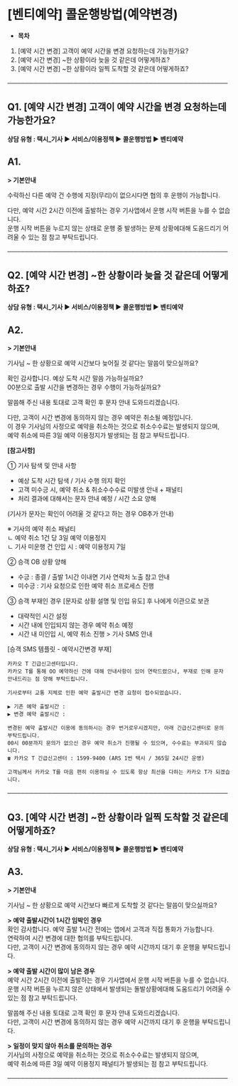 # [벤티예약] 콜운행방법(예약변경)

* **목차**

1. [예약 시간 변경] 고객이 예약 시간을 변경 요청하는데 가능한가요?
2. [예약 시간 변경] ~한 상황이라 늦을 것 같은데 어떻게하죠?
3. [예약 시간 변경] ~한 상황이라 일찍 도착할 것 같은데 어떻게하죠?

──────────────────────────────────────────────────

**Q1. [예약 시간 변경] 고객이 예약 시간을 변경 요청하는데 가능한가요?**
---------------------------------------------

**상담 유형 : 택시\_기사 **▶** 서비스/이용정책 **▶** 콜운행방법 **▶** **벤티예약****

**A1.**
-------

**> 기본안내**

수락하신 다른 예약 건 수행에 지장(무리)이 없으시다면 협의 후 운행이 가능합니다.

다만, 예약 시간 2시간 이전에 출발하는 경우 기사앱에서 운행 시작 버튼을 누를 수 없습니다.  
운행 시작 버튼을 누르지 않는 상태로 운행 중 발생하는 문제 상황에대해 도움드리기 어려울 수 있는 점 참고 부탁드립니다.

──────────────────────────────────────────────────

**Q2. [예약 시간 변경] ~한 상황이라 늦을 것 같은데 어떻게하죠?**
------------------------------------------

**상담 유형 : 택시\_기사 **▶** 서비스/이용정책 **▶** 콜운행방법 **▶** **벤티예약****

**A2.**
-------

**> 기본안내**

기사님 ~ 한 상황으로 예약 시간보다 늦어질 것 같다는 말씀이 맞으실까요?

확인 감사합니다. 예상 도착 시간 말씀 가능하실까요?   
00분으로 출발 시간을 변경하는 경우 수행이 가능하실까요?

말씀해 주신 내용 토대로 고객 확인 후 문자 안내 도와드리겠습니다.

다만, 고객이 시간 변경에 동의하지 않는 경우 예약은 취소될 예정입니다.   
이 경우 기사님의 사정으로 예약을 취소하는 것으로 취소수수료는 발생되지 않으며,   
예약 취소에 따른 3일 예약 이용정지가 발생되는 점 참고 부탁드립니다.

**[참고사항]**

① 기사 탐색 및 안내 사항

* 예상 도착 시간 탐색 / 기사 수행 의지 확인
* 고객 미수긍 시, 예약 취소 & 취소수수수료 미발생 안내 + 패널티
* 처리 결과에 대해서는 문자 안내 예정 / 시간 소요 양해

(기사가 문자는 확인이 어려울 것 같다고 하는 경우 OB추가 안내)

※ 기사의 예약 취소 패널티  
ㄴ 예약 취소 1건 당 3일 예약 이용정지   
ㄴ 기사 미운행 건 인입 시 : 예약 이용정지 7일

② 승객 OB 상황 양해

* 수긍 : 종결 / 출발 1시간 이내면 기사 연락처 노출 참고 안내
* 미수긍 : 기사 요청으로 인한 예약 취소 프로세스 진행

③ 승객 부재인 경우 [문자로 상황 설명 및 인입 유도] 후 나에게 이관으로 보관

* 대략적인 시간 설정
* 시간 내에 인입되지 않는 경우 예약 취소 예정
* 시간 내 미인입 시, 예약 취소 진행 > 기사 SMS 안내

[승객 SMS 템플릿 - 예약시간변경 부재]

```
카카오 T 긴급신고센터입니다.   
카카오 T를 통해 OO 예약하신 건에 대해 안내사항이 있어 연락드렸으나, 부재로 인해 문자 안내드리는 점 양해 부탁드립니다.  
  
기사로부터 교통 지체로 인한 예약 출발시간 변경 요청이 접수되었습니다.  
  
▶ 기존 예약 출발시간 :   
▶ 변경 예약 출발시간 :  
  
변경된 예약 출발시간 이용에 동의하시는 경우 번거로우시겠지만, 아래 긴급신고센터로 문의 부탁드립니다.   
00시 00분까지 문의가 없으신 경우 예약 취소가 진행될 수 있으며, 수수료는 부과되지 않습니다.   
☎ 카카오 T 긴급신고센터 : 1599-9400 (ARS 1번 택시 / 365일 24시간 운영)  
  
고객님께서 카카오 T를 마음 편히 이용하실 수 있도록 항상 최선을 다하는 카카오 T가 되겠습니다.
```

──────────────────────────────────────────────────

**Q3. [예약 시간 변경] ~한 상황이라 일찍 도착할 것 같은데 어떻게하죠?**
----------------------------------------------

**상담 유형 : 택시\_기사 **▶** 서비스/이용정책 **▶** 콜운행방법 **▶** **벤티예약****

**A3.**
-------

**> 기본안내**

기사님 ~ 한 상황으로 예약 시간보다 빠르게 도착할 것 같다는 말씀이 맞으실까요?

**> 예약 출발시간이 1시간 임박인 경우**  
확인 감사합니다. 예약 출발 1시간 전에는 앱에서 고객과 직접 통화가 가능합니다.   
연락하여 시간 변경에 대한 협의를 부탁드립니다.   
다만, 고객이 시간 변경에 동의하지 않는 경우 예약 시간까지 대기 후 운행을 부탁드립니다.

**> 예약 출발 시간이 많이 남은 경우**  
예약 시간 2시간 이전에 출발하는 경우 기사앱에서 운행 시작 버튼을 누를 수 없습니다.   
운행 시작 버튼을 누르지 않은 상태에서 발생되는 돌발상황에대해 도움드리기 어려울 수 있는 점 참고 부탁드립니다.

말씀해 주신 내용 토대로 고객 확인 후 문자 안내 도와드리겠습니다.   
다만, 고객이 시간 변경에 동의하지 않는 경우 예약 시간까지 대기 후 운행을 부탁드립니다.

**> 일정이 맞지 않아 취소를 문의하는 경우**  
기사님의 사정으로 예약을 취소하는 것으로 취소수수료는 발생되지 않으며,   
예약 취소에 따른 3일 예약 이용정지 패널티가 발생되는 점 참고 부탁드립니다.

──────────────────────────────────────────────────